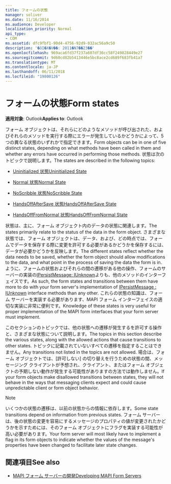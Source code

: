 ```yaml
---
title: フォームの状態
manager: soliver
ms.date: 11/16/2014
ms.audience: Developer
localization_priority: Normal
api_type:
- COM
ms.assetid: dfc9fbf1-90d4-4756-92d9-032ac56a9c50
description: '�ŏI�X�V��: 2011�N7��23��'
ms.openlocfilehash: 969aca6fd37f237a607df36cc58f249828449e27
ms.sourcegitcommit: 9d60cd82b5413446e5bc8ace2cd689f683fb41a7
ms.translationtype: MT
ms.contentlocale: ja-JP
ms.lasthandoff: 06/11/2018
ms.locfileid: "19800126"
---
```

# <a name="form-states"></a><span data-ttu-id="6853d-103">フォームの状態</span><span class="sxs-lookup"><span data-stu-id="6853d-103">Form states</span></span>

<span data-ttu-id="6853d-104">**適用対象**: Outlook</span><span class="sxs-lookup"><span data-stu-id="6853d-104">**Applies to**: Outlook</span></span> 
  
<span data-ttu-id="6853d-105">フォーム オブジェクトは、それらにどのようなメソッドが呼び出された、およびそれらのメソッドを実行する際にエラーが発生しているかどうかによって、5 つの異なる状態のいずれかで指定できます。</span><span class="sxs-lookup"><span data-stu-id="6853d-105">Form objects can be in one of five distinct states, depending on what methods have been called in them and whether any errors have occurred in performing those methods.</span></span> <span data-ttu-id="6853d-106">状態は次のトピックで説明します。</span><span class="sxs-lookup"><span data-stu-id="6853d-106">The states are described in the following topics:</span></span>
  
- [<span data-ttu-id="6853d-107">Uninitialized 状態</span><span class="sxs-lookup"><span data-stu-id="6853d-107">Uninitialized State</span></span>](uninitialized-state.md)
    
- [<span data-ttu-id="6853d-108">Normal 状態</span><span class="sxs-lookup"><span data-stu-id="6853d-108">Normal State</span></span>](normal-state.md)
    
- [<span data-ttu-id="6853d-109">NoScribble 状態</span><span class="sxs-lookup"><span data-stu-id="6853d-109">NoScribble State</span></span>](noscribble-state.md)
    
- [<span data-ttu-id="6853d-110">HandsOffAfterSave 状態</span><span class="sxs-lookup"><span data-stu-id="6853d-110">HandsOffAfterSave State</span></span>](handsoffaftersave-state.md)
    
- [<span data-ttu-id="6853d-111">HandsOffFromNormal 状態</span><span class="sxs-lookup"><span data-stu-id="6853d-111">HandsOffFromNormal State</span></span>](handsofffromnormal-state.md)
    
<span data-ttu-id="6853d-112">状態は、主に、フォーム オブジェクト内のデータの状態に関連します。</span><span class="sxs-lookup"><span data-stu-id="6853d-112">The states primarily relate to the status of the data in the form object.</span></span> <span data-ttu-id="6853d-113">さまざまな状態では、フォーム オブジェクトは、データ、および、どの時点では、フォームでデータを保存する際に変更を許可する必要があるかどうかを保存するには、データが必要かどうかを反映します。</span><span class="sxs-lookup"><span data-stu-id="6853d-113">The different states reflect whether the data needs to be saved, whether the form object should allow modifications to the data, and what point in the process of saving the data the form is in.</span></span> <span data-ttu-id="6853d-114">ように、フォームの状態およびそれらの間の遷移がある他の操作、フォームのサーバーの実装の[IPersistMessage: IUnknown](ipersistmessageiunknown.md)よりも、他のメソッドのインターフェイスです。</span><span class="sxs-lookup"><span data-stu-id="6853d-114">As such, the form states and transitions between them have more to do with your form server's implementation of [IPersistMessage : IUnknown](ipersistmessageiunknown.md) interface methods than any other.</span></span> <span data-ttu-id="6853d-115">これらの状態の知識は、フォーム サーバーを実装する必要があります、MAPI フォーム インターフェイスの適切な実装に非常に便利です。</span><span class="sxs-lookup"><span data-stu-id="6853d-115">Knowledge of these states is very useful for proper implementation of the MAPI form interfaces that your form server must implement.</span></span> 
  
<span data-ttu-id="6853d-116">このセクションのトピックでは、他の状態への遷移が発生するを許可する操作と、さまざまな状態について説明します。</span><span class="sxs-lookup"><span data-stu-id="6853d-116">The topics in this section describe the various states, along with the allowed actions that cause transitions to other states.</span></span> <span data-ttu-id="6853d-117">トピックに記載されていないすべての遷移を指定することはできません。</span><span class="sxs-lookup"><span data-stu-id="6853d-117">Any transitions not listed in the topics are not allowed.</span></span> <span data-ttu-id="6853d-118">場合は、フォーム オブジェクトでは、[許可しない] の切り替えを行うための状態の間、メッセージング クライアントが予想され、クライアント、またはフォーム オブジェクトの予期しない動作が発生する可能性がありますの方法では動作しません。</span><span class="sxs-lookup"><span data-stu-id="6853d-118">If your form objects make disallowed transitions between states, they will not behave in the ways that messaging clients expect and could cause unpredictable client or form object behavior.</span></span>
  
> [!NOTE]
> <span data-ttu-id="6853d-119">いくつかの状態の遷移は、以前の状態からの情報に依存します。</span><span class="sxs-lookup"><span data-stu-id="6853d-119">Some state transitions depend on information from previous states.</span></span> <span data-ttu-id="6853d-120">フォーム サーバーは、後の状態の変更を容易にするメッセージのプロパティの値が変更されたかどうかを示すためには、そのフォーム オブジェクトにフラグを実装する可能性が高い必要があります。</span><span class="sxs-lookup"><span data-stu-id="6853d-120">Your form server will most likely have to implement a flag in its form objects to indicate whether the values of the message's properties have been changed to facilitate later state changes.</span></span> 
  
## <a name="see-also"></a><span data-ttu-id="6853d-121">関連項目</span><span class="sxs-lookup"><span data-stu-id="6853d-121">See also</span></span>

- [<span data-ttu-id="6853d-122">MAPI フォーム サーバーの開発</span><span class="sxs-lookup"><span data-stu-id="6853d-122">Developing MAPI Form Servers</span></span>](developing-mapi-form-servers.md)

